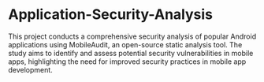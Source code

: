 # Application-Security-Analysis
This project conducts a comprehensive security analysis of popular Android applications using MobileAudit, an open-source static analysis tool. The study aims to identify and assess potential security vulnerabilities in mobile apps, highlighting the need for improved security practices in mobile app development.
